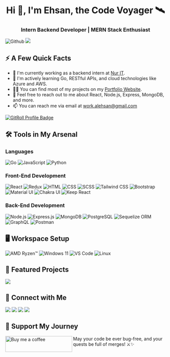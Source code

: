 

<h1 align="center">Hi 👋, I'm Ehsan, the Code Voyager 🛰️</h1>
<h3 align="center">Intern Backend Developer | MERN Stack Enthusiast</h3>

![Github](https://img.shields.io/github/followers/eCodeVoyager?label=Follow&style=social) ![](https://komarev.com/ghpvc/?username=eCodeVoyager&color=0078C2)

<h2>⚡️ A Few Quick Facts</h2>

<ul>
<li>🔭 I'm currently working as a backend intern at <a href="https://github.com/nursoftwarebd">Nur IT</a>.</li>
<li>🧐 I'm actively learning Go, RESTful APIs, and cloud technologies like Azure and AWS.</li>
<li>👨‍💻 You can find most of my projects on my <a href="https://ecodevoyager.netlify.app/">Portfolio Website</a>.</li>
<li>💬 Feel free to reach out to me about React, Node.js, Express, MongoDB, and more.</li>
<li>📫 You can reach me via email at <a href="mailto:work.alehsan@gmail.com">work.alehsan@gmail.com</a></li>
</ul>
<a href="https://gitroll.io/profile/ukber4CbmRHcDlYPLimh3NlQP74N2" target="_blank"><img src="https://gitroll.io/api/badges/profiles/v1/ukber4CbmRHcDlYPLimh3NlQP74N2" alt="GitRoll Profile Badge"/></a>

## 🛠️ Tools in My Arsenal

### Languages

![Go](https://img.shields.io/badge/Go-00ADD8?style=for-the-badge&logo=go&logoColor=white)
![JavaScript](https://img.shields.io/badge/JavaScript-323330?style=for-the-badge&logo=javascript&logoColor=F7DF1E)
![Python](https://img.shields.io/badge/Python-3776AB?style=for-the-badge&logo=python&logoColor=white)

### Front-End Development

![React](https://img.shields.io/badge/React-20232A?style=for-the-badge&logo=react&logoColor=61DAFB)
![Redux](https://img.shields.io/badge/Redux-593D88?style=for-the-badge&logo=redux&logoColor=white)
![HTML](https://img.shields.io/badge/HTML5-E34F26?style=for-the-badge&logo=html5&logoColor=white)
![CSS](https://img.shields.io/badge/CSS3-1572B6?style=for-the-badge&logo=css3&logoColor=white)
![SCSS](https://img.shields.io/badge/Sass-CC6699?style=for-the-badge&logo=sass&logoColor=white)
![Tailwind CSS](https://img.shields.io/badge/Tailwind_CSS-06B6D4?style=for-the-badge&logo=tailwind-css&logoColor=white)
![Bootstrap](https://img.shields.io/badge/Bootstrap-563D7C?style=for-the-badge&logo=bootstrap&logoColor=white)
![Material UI](https://img.shields.io/badge/Material_UI-0081CB?style=for-the-badge&logo=material-ui&logoColor=white)
![Chakra UI](https://img.shields.io/badge/Chakra_UI-319795?style=for-the-badge&logo=chakra-ui&logoColor=white)
![Keep React](https://img.shields.io/badge/Keep%20React-0081CB?style=for-the-badge&logo=keep-react&logoColor=white)

### Back-End Development

![Node.js](https://img.shields.io/badge/Node.js-74AC5F?style=for-the-badge&logo=node.js&logoColor=white)
![Express.js](https://img.shields.io/badge/Express.js-051A5C?style=for-the-badge&logo=express&logoColor=white)
![MongoDB](https://img.shields.io/badge/MongoDB-00EB63?style=for-the-badge&logo=mongodb&logoColor=white)
![PostgreSQL](https://img.shields.io/badge/PostgreSQL-31648C?style=for-the-badge&logo=postgresql&logoColor=white)
![Sequelize ORM](https://img.shields.io/badge/Sequelize-52B0E7?style=for-the-badge&logo=sequelize&logoColor=white)
![GraphQL](https://img.shields.io/badge/GraphQL-E434AA?style=for-the-badge&logo=graphql&logoColor=white)
![Postman](https://img.shields.io/badge/Postman-FF6C37?style=for-the-badge&logo=postman&logoColor=white)

## 🖥️ Workspace Setup

![AMD Ryzen™](https://img.shields.io/badge/AMD-Ryzen™-0071C5?style=for-the-badge&logo=amd&logoColor=white)
![Windows 11](https://img.shields.io/badge/Windows_11-0078D6?style=for-the-badge&logo=windows&logoColor=white)
![VS Code](https://img.shields.io/badge/VS_Code-007ACC?style=for-the-badge&logo=Visual-Studio-Code&logoColor=white)
![Linux](https://img.shields.io/badge/Linux-FCC624?style=for-the-badge&logo=linux&logoColor=black)


## 🌟 Featured Projects
<a href="https://www.linkedin.com/" target="_blank"><img src="https://img.shields.io/badge/Project-7ed6ca?style=for-the-badge&logo=polymerproject&logoColor=black"/></a>


## 🌟 Connect with Me

<a href="https://www.linkedin.com/" target="_blank"><img src="https://img.shields.io/badge/LinkedIn-0077B5?style=for-the-badge&logo=LinkedIn&logoColor=white"/></a>
<a href="https://x.com/" target="_blank"><img src="https://img.shields.io/badge/-1DA1F2?style=for-the-badge&logo=X&logoColor=white"/></a>
<a href="https://www.facebook.com/" target="_blank"><img src="https://img.shields.io/badge/Facebook-1877F2?style=for-the-badge&logo=Facebook&logoColor=white"/></a>
<a href="https://www.instagram.com/" target="_blank"><img src="https://img.shields.io/badge/Instagram-d62976?style=for-the-badge&logo=Instagram&logoColor=white"/></a>



## 🚀 Support My Journey

<p><a href="https://www.buymeacoffee.com/ehsanCodeVoyager"> <img align="left" src="https://cdn.buymeacoffee.com/buttons/v2/default-yellow.png" height="50" width="210" alt="Buy me a coffee" /></a></p>

May your code be ever bug-free, and your quests be full of merges! ⚔️✨


